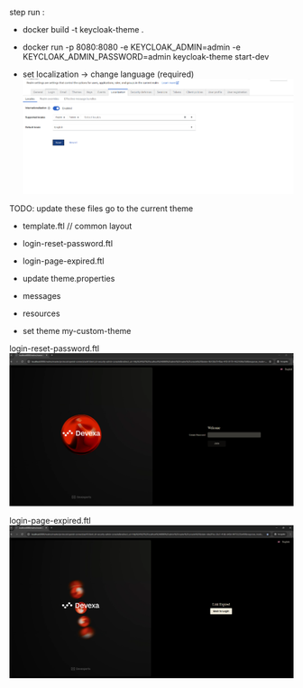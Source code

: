 step run :

- docker build -t keycloak-theme .
- docker run -p 8080:8080 -e KEYCLOAK_ADMIN=admin -e KEYCLOAK_ADMIN_PASSWORD=admin keycloak-theme start-dev

- set localization -> change language (required)
![alt text](image.png)

TODO:
update these files go to the current theme
- template.ftl      // common layout 
- login-reset-password.ftl
- login-page-expired.ftl
- update theme.properties
- messages
- resources


- set theme
 my-custom-theme

login-reset-password.ftl
![alt text](image-1.png)

login-page-expired.ftl
![alt text](image-2.png)


